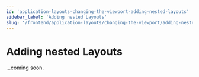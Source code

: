```yaml
---
id: 'application-layouts-changing-the-viewport-adding-nested-layouts'
sidebar_label: 'Adding nested Layouts'
slug: '/frontend/application-layouts/changing-the-viewport/adding-nested-layouts'
---
```


# Adding nested Layouts

...coming soon.
